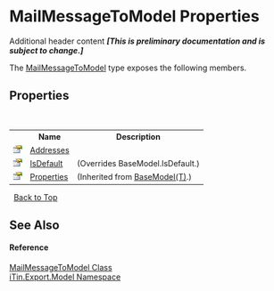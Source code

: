 # MailMessageToModel Properties
Additional header content _**\[This is preliminary documentation and is subject to change.\]**_

The <a href="6d39b2da-0d08-f521-02d8-1971b61d5a81">MailMessageToModel</a> type exposes the following members.


## Properties
&nbsp;<table><tr><th></th><th>Name</th><th>Description</th></tr><tr><td>![Public property](media/pubproperty.gif "Public property")</td><td><a href="f88d96c2-2668-41d9-c1cb-e14c24da203c">Addresses</a></td><td /></tr><tr><td>![Public property](media/pubproperty.gif "Public property")</td><td><a href="1d4ce230-c12c-37d2-5f47-4bd4368aded2">IsDefault</a></td><td> (Overrides BaseModel.IsDefault.)</td></tr><tr><td>![Public property](media/pubproperty.gif "Public property")</td><td><a href="7e88785e-5670-4515-defa-d3f60ae16111">Properties</a></td><td> (Inherited from <a href="6632f561-4175-f1f2-939c-ac8b10159529">BaseModel(T)</a>.)</td></tr></table>&nbsp;
<a href="#mailmessagetomodel-properties">Back to Top</a>

## See Also


#### Reference
<a href="6d39b2da-0d08-f521-02d8-1971b61d5a81">MailMessageToModel Class</a><br /><a href="ef57ffcc-e95e-b212-5a46-9aa6f5a3511f">iTin.Export.Model Namespace</a><br />
